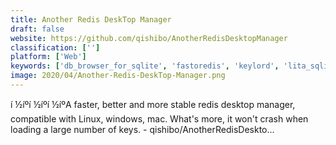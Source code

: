 ```yaml
---
title: Another Redis DeskTop Manager
draft: false 
website: https://github.com/qishibo/AnotherRedisDesktopManager
classification: ['']
platform: ['Web']
keywords: ['db_browser_for_sqlite', 'fastoredis', 'keylord', 'lita_sqlite_manager', 'medis', 'p3x_redis_ui', 'redis_admin_ui', 'redis_commander', 'redis_desktop_manager', 'redsmin', 'sqlvault', 'sqlite_administrator', 'sqlite_maestro', 'sqlite_manager', 'sqlite2009_pro_enterprise_manager', 'sqlitespy', 'sqlitestudio', 'sqlitedog', 'sysinfo_sqlite_file_viewer', 'valentina_studio', 'phpredisadmin', 'redis-browser']
image: 2020/04/Another-Redis-DeskTop-Manager.png
---
```

í ½íºí ½íºí ½íºA faster, better and more stable redis desktop manager, compatible with Linux, windows, mac. What&#39;s more, it won&#39;t crash when loading a large number of keys. - qishibo/AnotherRedisDeskto...